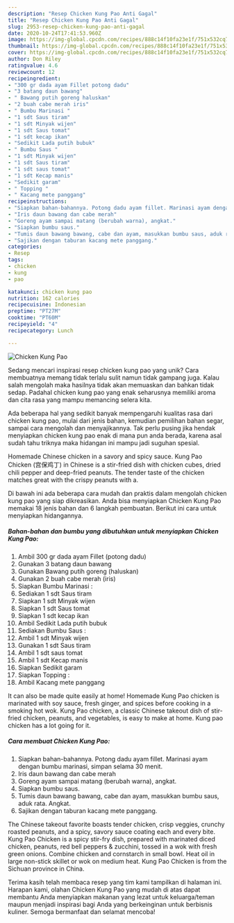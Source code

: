 ```yaml
---
description: "Resep Chicken Kung Pao Anti Gagal"
title: "Resep Chicken Kung Pao Anti Gagal"
slug: 2953-resep-chicken-kung-pao-anti-gagal
date: 2020-10-24T17:41:53.960Z
image: https://img-global.cpcdn.com/recipes/888c14f10fa23e1f/751x532cq70/chicken-kung-pao-foto-resep-utama.jpg
thumbnail: https://img-global.cpcdn.com/recipes/888c14f10fa23e1f/751x532cq70/chicken-kung-pao-foto-resep-utama.jpg
cover: https://img-global.cpcdn.com/recipes/888c14f10fa23e1f/751x532cq70/chicken-kung-pao-foto-resep-utama.jpg
author: Don Riley
ratingvalue: 4.6
reviewcount: 12
recipeingredient:
- "300 gr dada ayam Fillet potong dadu"
- "3 batang daun bawang"
- " Bawang putih goreng haluskan"
- "2 buah cabe merah iris"
- " Bumbu Marinasi "
- "1 sdt Saus tiram"
- "1 sdt Minyak wijen"
- "1 sdt Saus tomat"
- "1 sdt kecap ikan"
- "Sedikit Lada putih bubuk"
- " Bumbu Saus "
- "1 sdt Minyak wijen"
- "1 sdt Saus tiram"
- "1 sdt saus tomat"
- "1 sdt Kecap manis"
- "Sedikit garam"
- " Topping "
- " Kacang mete panggang"
recipeinstructions:
- "Siapkan bahan-bahannya. Potong dadu ayam fillet. Marinasi ayam dengan bumbu marinasi, simpan selama 30 menit."
- "Iris daun bawang dan cabe merah"
- "Goreng ayam sampai matang (berubah warna), angkat."
- "Siapkan bumbu saus."
- "Tumis daun bawang bawang, cabe dan ayam, masukkan bumbu saus, aduk rata. Angkat."
- "Sajikan dengan taburan kacang mete panggang."
categories:
- Resep
tags:
- chicken
- kung
- pao

katakunci: chicken kung pao 
nutrition: 162 calories
recipecuisine: Indonesian
preptime: "PT27M"
cooktime: "PT60M"
recipeyield: "4"
recipecategory: Lunch

---
```



![Chicken Kung Pao](https://img-global.cpcdn.com/recipes/888c14f10fa23e1f/751x532cq70/chicken-kung-pao-foto-resep-utama.jpg)

Sedang mencari inspirasi resep chicken kung pao yang unik? Cara membuatnya memang tidak terlalu sulit namun tidak gampang juga. Kalau salah mengolah maka hasilnya tidak akan memuaskan dan bahkan tidak sedap. Padahal chicken kung pao yang enak seharusnya memiliki aroma dan cita rasa yang mampu memancing selera kita.

Ada beberapa hal yang sedikit banyak mempengaruhi kualitas rasa dari chicken kung pao, mulai dari jenis bahan, kemudian pemilihan bahan segar, sampai cara mengolah dan menyajikannya. Tak perlu pusing jika hendak menyiapkan chicken kung pao enak di mana pun anda berada, karena asal sudah tahu triknya maka hidangan ini mampu jadi suguhan spesial.

Homemade Chinese chicken in a savory and spicy sauce. Kung Pao Chicken (宫保鸡丁) in Chinese is a stir-fried dish with chicken cubes, dried chili pepper and deep-fried peanuts. The tender taste of the chicken matches great with the crispy peanuts with a.


Di bawah ini ada beberapa cara mudah dan praktis dalam mengolah chicken kung pao yang siap dikreasikan. Anda bisa menyiapkan Chicken Kung Pao memakai 18 jenis bahan dan 6 langkah pembuatan. Berikut ini cara untuk menyiapkan hidangannya.

<!--inarticleads1-->

##### Bahan-bahan dan bumbu yang dibutuhkan untuk menyiapkan Chicken Kung Pao:

1. Ambil 300 gr dada ayam Fillet (potong dadu)
1. Gunakan 3 batang daun bawang
1. Gunakan  Bawang putih goreng (haluskan)
1. Gunakan 2 buah cabe merah (iris)
1. Siapkan  Bumbu Marinasi :
1. Sediakan 1 sdt Saus tiram
1. Siapkan 1 sdt Minyak wijen
1. Siapkan 1 sdt Saus tomat
1. Siapkan 1 sdt kecap ikan
1. Ambil Sedikit Lada putih bubuk
1. Sediakan  Bumbu Saus :
1. Ambil 1 sdt Minyak wijen
1. Gunakan 1 sdt Saus tiram
1. Ambil 1 sdt saus tomat
1. Ambil 1 sdt Kecap manis
1. Siapkan Sedikit garam
1. Siapkan  Topping :
1. Ambil  Kacang mete panggang


It can also be made quite easily at home! Homemade Kung Pao chicken is marinated with soy sauce, fresh ginger, and spices before cooking in a smoking hot wok. Kung Pao chicken, a classic Chinese takeout dish of stir-fried chicken, peanuts, and vegetables, is easy to make at home. Kung pao chicken has a lot going for it. 

<!--inarticleads2-->

##### Cara membuat Chicken Kung Pao:

1. Siapkan bahan-bahannya. Potong dadu ayam fillet. Marinasi ayam dengan bumbu marinasi, simpan selama 30 menit.
1. Iris daun bawang dan cabe merah
1. Goreng ayam sampai matang (berubah warna), angkat.
1. Siapkan bumbu saus.
1. Tumis daun bawang bawang, cabe dan ayam, masukkan bumbu saus, aduk rata. Angkat.
1. Sajikan dengan taburan kacang mete panggang.


The Chinese takeout favorite boasts tender chicken, crisp veggies, crunchy roasted peanuts, and a spicy, savory sauce coating each and every bite. Kung Pao Chicken is a spicy stir-fry dish, prepared with marinated diced chicken, peanuts, red bell peppers &amp; zucchini, tossed in a wok with fresh green onions. Combine chicken and cornstarch in small bowl. Heat oil in large non-stick skillet or wok on medium heat. Kung Pao Chicken is from the Sichuan province in China. 

Terima kasih telah membaca resep yang tim kami tampilkan di halaman ini. Harapan kami, olahan Chicken Kung Pao yang mudah di atas dapat membantu Anda menyiapkan makanan yang lezat untuk keluarga/teman maupun menjadi inspirasi bagi Anda yang berkeinginan untuk berbisnis kuliner. Semoga bermanfaat dan selamat mencoba!
